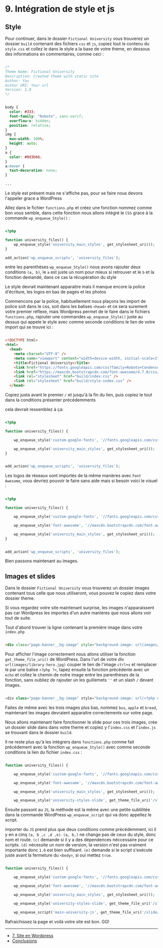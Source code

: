 # 9. Intégration de style et js

## Style

Pour continuer, dans le dossier `Fictional University` vous trouverez un dossier `build` contenant des fichiers `css` et `js`, copiez tout le contenu du `style.css` et collez le dans le style a la base de votre theme, en dessous des informations en commentaires, comme ceci :

```CSS

/*
Theme Name: Fictional University
Description: Created theme with static site
Author: You
Author URI: Your url
Version: 1.0
*/


body {
  color: #333;
  font-family: "Roboto", sans-serif;
  overflow-x: hidden;
  position: relative;
}
img {
  max-width: 100%;
  height: auto;
}
a {
  color: #0d3b66;
}
a:hover {
  text-decoration: none;
}

...

```
Le style est présent mais ne s'affiche pas, pour se faire nous devons l'appeler grace a WordPress

Allez dans le fichier `functions.php` et créez une fonction nommez comme bon vous semble, dans cette fonction nous allons intégré le `CSS` grace à la commande `wp_enqueue_Style()` :

```PHP

<?php

function university_files() {
    wp_enqueue_style('university_main_styles', get_stylesheet_uri());
}

add_action('wp_enqueue_scripts', 'university_files');

```
entre les parenthèses `wp_enqueue_Style()` nous avons rajouter deux conditions `(a, b)`, le `a` est juste un nom pour mieux si retrouver et le `b` et la fonction demandé, dans ce cas la récupération du style

Le style devrait maintenant apparaitre mais il manque encore la police d'écriture, les logos en bas de pages et les photos

Commencons par la police, habituellement nous plaçons les import de police soit dans le css, soit dans les balises `<head>` et ce sera surement votre premier réflexe, mais Wordpress permet de le faire dans le fichiers `functions.php`, rajouter une commandes `wp_enqueue_Style()` juste au dessus qui appele le style avec comme seconde conditions le lien de votre import qui se trouve ici : 

```HTML

<!DOCTYPE html>
<html>
  <head>
    <meta charset="UTF-8" />
    <meta name="viewport" content="width=device-width, initial-scale=1" />
    <title>Fictional University</title>
    <link href="https://fonts.googleapis.com/css?family=Roboto+Condensed:300,300i,400,400i,700,700i|Roboto:100,300,400,400i,700,700i" rel="stylesheet" />
    <link href="https://maxcdn.bootstrapcdn.com/font-awesome/4.7.0/css/font-awesome.min.css" rel="stylesheet" integrity="sha384-wvfXpqpZZVQGK6TAh5PVlGOfQNHSoD2xbE+QkPxCAFlNEevoEH3Sl0sibVcOQVnN" crossorigin="anonymous" />
    <link rel="stylesheet" href="build/index.css" />
    <link rel="stylesheet" href="build/style-index.css" />
  </head>

```

Copiez justa avant le premier `/` et jusqu'à la fin du lien, puis copiez le tout dans la conditions présenter précédemments

cela devrait ressemblez à ça:

```PHP

<?php

function university_files() {

    wp_enqueue_style('custom-google-fonts', '//fonts.googleapis.com/css?family=Roboto+Condensed:300,300i,400,400i,700,700i|Roboto:100,300,400,400i,700,700i');

    wp_enqueue_style('university_main_styles', get_stylesheet_uri());
}


add_action('wp_enqueue_scripts', 'university_files');

```

Les logos de réseaux sont importés de la même manières avec `Font Awesome`, vous devriez pouvoir le faire sans aide mais si besoin voici le visuel :

```PHP

<?php

function university_files() {

    wp_enqueue_style('custom-google-fonts', '//fonts.googleapis.com/css?family=Roboto+Condensed:300,300i,400,400i,700,700i|Roboto:100,300,400,400i,700,700i');

    wp_enqueue_style('font-awesome', '//maxcdn.bootstrapcdn.com/font-awesome/4.7.0/css/font-awesome.min.css');

    wp_enqueue_style('university_main_styles', get_stylesheet_uri());
}


add_action('wp_enqueue_scripts', 'university_files');

```

Bien passons maintenant au images.

## Images et slides

Dans le dossier `Fictional University` vous trouverez un dossier images contenant tous celle que nous utiliseront, vous pouvez le copiez dans votre dossier theme. 

Si vous regardez votre site maintenant surprise, les images n'apparaissent pas car Wordpress les importes d'un autre manières que nous allons voir tout de suite.

Tout d'abord trouver la ligne contenant la première image dans votre `index.php` 

```HTML

<div class="page-banner__bg-image" style="background-image: url(images/library-hero.jpg)"></div>

```

Pour afficher l'image correctement nous allons utiliser la fonction `get_theme_file_uri()` de WordPress. Dans l'url de votre div `url(images/library-hero.jpg)` couper le lien de l'image `ctrl+x` et remplacer le par une balise `<?php ?>`, tapez ensuite la fonction précédente avec un `echo` et collez le chemin de notre image entre les parenthèses de la fonction, sans oubliez de rajouter un les guillemets `''` et un slash `/` devant images.

```PHP

<div class="page-banner__bg-image" style="background-image: url(<?php echo get_theme_file_uri('/images/library-hero.jpg') ?>);"></div>

```

Faites de même avec les trois images plus bas, nommez `bus`, `apple` et `bread`, maintenant les images devraient apparaitre correctements sur votre page.

Nous allons maintenant faire fonctionner le slide pour ces trois images, crée un dossier slide dans dans votre theme et copiez y l'`index.css` et l'`index.js` se trouvant dans le dossier `build`.

Il ne reste plus qu'à les intégrers dans `fonctions.php` comme fait précédement avec la fonction `wp_enqueue_Style()` avec comme seconde conditions la lien du fichier `index.css` :

```PHP

function university_files() {

    wp_enqueue_style('custom-google-fonts', '//fonts.googleapis.com/css?family=Roboto+Condensed:300,300i,400,400i,700,700i|Roboto:100,300,400,400i,700,700i');

    wp_enqueue_style('font-awesome', '//maxcdn.bootstrapcdn.com/font-awesome/4.7.0/css/font-awesome.min.css');

    wp_enqueue_style('university_main_styles', get_stylesheet_uri());

    wp_enqueue_style('university-styles-slide', get_theme_file_uri('/slide/index.css'));

```

Ensuite passont au `JS`, la méthode est la même avec une petite subtilitée dans la commande WordPress `wp_enqueue_script` qui va donc appellez le script.

importer du `JS` prend plus que deux conditions comme précédemment, ici il y en a cinq `(a, b ,c ,d ,e)`.
`(a, b,)` ne change pas de ceux du style, donc nom et route.
`(c)` demande si il y a des dépendences néccessaire pour ce scripts.
`(d)` nécessite un nom de version, la version n'est pas vraiment importante donc `1.0` est bien suffisant.
`(e)` demande si le script s'exécute juste avant la fermeture du `<body>`, si oui mettez `true`.

```PHP

function university_files() {

    wp_enqueue_style('custom-google-fonts', '//fonts.googleapis.com/css?family=Roboto+Condensed:300,300i,400,400i,700,700i|Roboto:100,300,400,400i,700,700i');

    wp_enqueue_style('font-awesome', '//maxcdn.bootstrapcdn.com/font-awesome/4.7.0/css/font-awesome.min.css');

    wp_enqueue_style('university_main_styles', get_stylesheet_uri());

    wp_enqueue_style('university-styles-slide', get_theme_file_uri('/slide/index.css'));

    wp_enqueue_script('main-university-js', get_theme_file_uri('/slide/index.js'), array('jquery'), '1.0', true);

```

Rafraichissez la page et voilà votre site est bon. GG!

---

- [7. Site en Wordpress](./08-Site-en-Wordpress.md)
- [Conclusions](./conclusion.md)